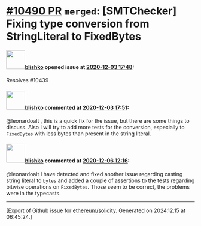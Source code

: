 # [\#10490 PR](https://github.com/ethereum/solidity/pull/10490) `merged`: [SMTChecker] Fixing type conversion from StringLiteral to FixedBytes

#### <img src="https://avatars.githubusercontent.com/u/16404346?v=4" width="50">[blishko](https://github.com/blishko) opened issue at [2020-12-03 17:48](https://github.com/ethereum/solidity/pull/10490):

Resolves #10439

#### <img src="https://avatars.githubusercontent.com/u/16404346?v=4" width="50">[blishko](https://github.com/blishko) commented at [2020-12-03 17:51](https://github.com/ethereum/solidity/pull/10490#issuecomment-738175920):

@leonardoalt , this is a quick fix for the issue, but there are some things to discuss.
Also I will try to add more tests for the conversion, especially to `FixedBytes` with less bytes than present in the string literal.

#### <img src="https://avatars.githubusercontent.com/u/16404346?v=4" width="50">[blishko](https://github.com/blishko) commented at [2020-12-06 12:16](https://github.com/ethereum/solidity/pull/10490#issuecomment-739494513):

@leonardoalt I have detected and fixed another issue regarding casting string literal to `bytes` and added a couple of assertions to the tests regarding bitwise operations on `FixedBytes`.
Those seem to be correct, the problems were in the typecasts.


-------------------------------------------------------------------------------



[Export of Github issue for [ethereum/solidity](https://github.com/ethereum/solidity). Generated on 2024.12.15 at 06:45:24.]
